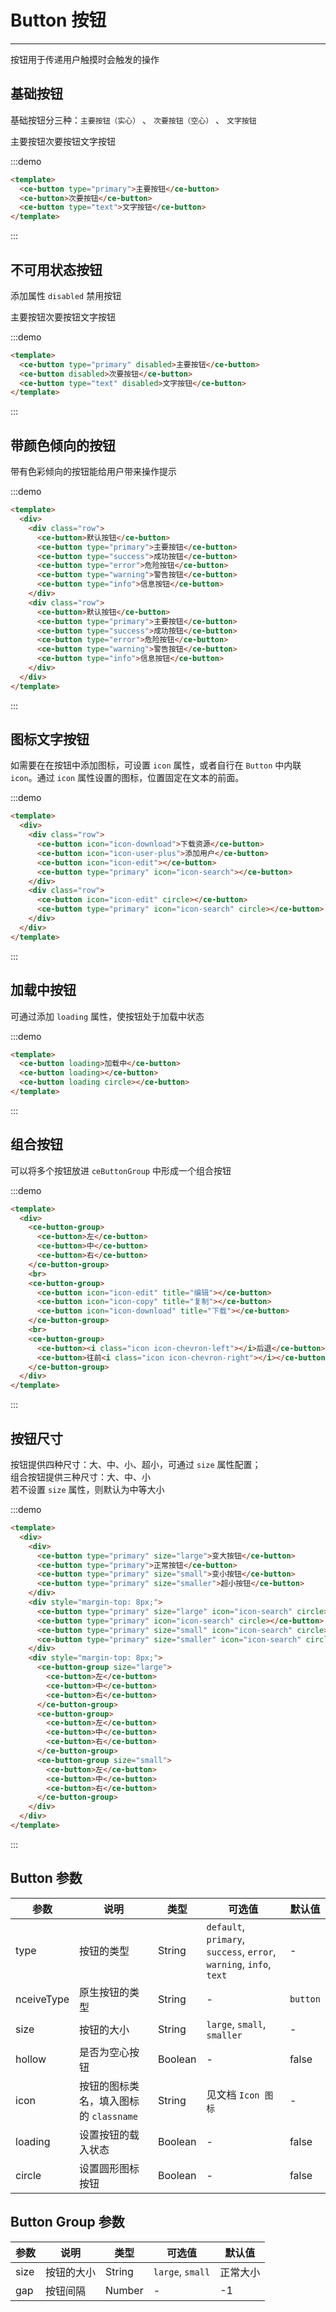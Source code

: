 # Button 按钮

----

按钮用于传递用户触摸时会触发的操作

## 基础按钮

基础按钮分三种：`主要按钮（实心）` 、 `次要按钮（空心）` 、 `文字按钮`

<div class="button-md">
  <ce-button-zh type="primary" size="medium" round>主要按钮</ce-button-zh>
  <ce-button-zh size="small">次要按钮</ce-button-zh>
  <ce-button-zh type="text" size="mini">文字按钮</ce-button-zh>
</div>

:::demo
```html
<template>
  <ce-button type="primary">主要按钮</ce-button>
  <ce-button>次要按钮</ce-button>
  <ce-button type="text">文字按钮</ce-button>
</template>
```
:::

## 不可用状态按钮

添加属性 `disabled` 禁用按钮

<div class="button-md">
  <ce-button-zh type="primary" size="medium" disabled>主要按钮</ce-button-zh>
  <ce-button-zh disabled size="small">次要按钮</ce-button-zh>
  <ce-button-zh type="text" size="mini" disabled>文字按钮</ce-button-zh>
</div>

:::demo
```html
<template>
  <ce-button type="primary" disabled>主要按钮</ce-button>
  <ce-button disabled>次要按钮</ce-button>
  <ce-button type="text" disabled>文字按钮</ce-button>
</template>
```
:::

## 带颜色倾向的按钮

带有色彩倾向的按钮能给用户带来操作提示

:::demo
```html
<template>
  <div>
    <div class="row">
      <ce-button>默认按钮</ce-button>
      <ce-button type="primary">主要按钮</ce-button>
      <ce-button type="success">成功按钮</ce-button>
      <ce-button type="error">危险按钮</ce-button>
      <ce-button type="warning">警告按钮</ce-button>
      <ce-button type="info">信息按钮</ce-button>
    </div>
    <div class="row">
      <ce-button>默认按钮</ce-button>
      <ce-button type="primary">主要按钮</ce-button>
      <ce-button type="success">成功按钮</ce-button>
      <ce-button type="error">危险按钮</ce-button>
      <ce-button type="warning">警告按钮</ce-button>
      <ce-button type="info">信息按钮</ce-button>
    </div>
  </div>
</template>
```
:::

## 图标文字按钮

如需要在在按钮中添加图标，可设置 `icon` 属性，或者自行在 `Button` 中内联 `icon`。通过 `icon` 属性设置的图标，位置固定在文本的前面。

:::demo
```html
<template>
  <div>
    <div class="row">
      <ce-button icon="icon-download">下载资源</ce-button>
      <ce-button icon="icon-user-plus">添加用户</ce-button>
      <ce-button icon="icon-edit"></ce-button>
      <ce-button type="primary" icon="icon-search"></ce-button>
    </div>
    <div class="row">
      <ce-button icon="icon-edit" circle></ce-button>
      <ce-button type="primary" icon="icon-search" circle></ce-button>
    </div>
  </div>
</template>
```
:::

## 加载中按钮

可通过添加 `loading` 属性，使按钮处于加载中状态

:::demo
```html
<template>
  <ce-button loading>加载中</ce-button>
  <ce-button loading></ce-button>
  <ce-button loading circle></ce-button>
</template>
```
:::

## 组合按钮

可以将多个按钮放进 `ceButtonGroup` 中形成一个组合按钮

:::demo
```html
<template>
  <div>
    <ce-button-group>
      <ce-button>左</ce-button>
      <ce-button>中</ce-button>
      <ce-button>右</ce-button>
    </ce-button-group>
    <br>
    <ce-button-group>
      <ce-button icon="icon-edit" title="编辑"></ce-button>
      <ce-button icon="icon-copy" title="复制"></ce-button>
      <ce-button icon="icon-download" title="下载"></ce-button>
    </ce-button-group>
    <br>
    <ce-button-group>
      <ce-button><i class="icon icon-chevron-left"></i>后退</ce-button>
      <ce-button>往前<i class="icon icon-chevron-right"></i></ce-button>
    </ce-button-group>
  </div>
</template>
```
:::

## 按钮尺寸

按钮提供四种尺寸：大、中、小、超小，可通过 `size` 属性配置；<br>
组合按钮提供三种尺寸：大、中、小<br>
若不设置 `size` 属性，则默认为中等大小

:::demo
```html
<template>
  <div>
    <div>
      <ce-button type="primary" size="large">变大按钮</ce-button>
      <ce-button type="primary">正常按钮</ce-button>
      <ce-button type="primary" size="small">变小按钮</ce-button>
      <ce-button type="primary" size="smaller">超小按钮</ce-button>
    </div>
    <div style="margin-top: 8px;">
      <ce-button type="primary" size="large" icon="icon-search" circle></ce-button>
      <ce-button type="primary" icon="icon-search" circle></ce-button>
      <ce-button type="primary" size="small" icon="icon-search" circle></ce-button>
      <ce-button type="primary" size="smaller" icon="icon-search" circle></ce-button>
    </div>
    <div style="margin-top: 8px;">
      <ce-button-group size="large">
        <ce-button>左</ce-button>
        <ce-button>中</ce-button>
        <ce-button>右</ce-button>
      </ce-button-group>
      <ce-button-group>
        <ce-button>左</ce-button>
        <ce-button>中</ce-button>
        <ce-button>右</ce-button>
      </ce-button-group>
      <ce-button-group size="small">
        <ce-button>左</ce-button>
        <ce-button>中</ce-button>
        <ce-button>右</ce-button>
      </ce-button-group>
    </div>
  </div>
</template>
```
:::

## Button 参数

| 参数      | 说明          | 类型      | 可选值                           | 默认值  |
|---------- |-------------- |---------- |--------------------------------  |-------- |
| type | 按钮的类型 | String | `default`, `primary`, `success`, `error`, `warning`, `info`, `text` | - |
| nceiveType | 原生按钮的类型 | String | - | `button` |
| size | 按钮的大小 | String | `large`, `small`, `smaller` | - |
| hollow | 是否为空心按钮 | Boolean | - | false |
| icon | 按钮的图标类名，填入图标的 `classname` | String | 见文档 `Icon 图标` | - |
| loading | 设置按钮的载入状态 | Boolean | - | false |
| circle | 设置圆形图标按钮 | Boolean | - | false |

## Button Group 参数

| 参数      | 说明          | 类型      | 可选值                           | 默认值  |
|---------- |-------------- |---------- |--------------------------------  |-------- |
| size | 按钮的大小 | String | `large`, `small` | 正常大小 |
| gap | 按钮间隔 | Number | - | -1 |

<style scoped>
  .button-md {
    display: flex;
  }
  .row {
    .ce-btn + .ce-btn {
      margin-left: 8px;
    }
    & + .row {
      margin-top: 8px;
    }
    .ce-btn-group .ce-btn {
      margin-left: 0;
    }
  }
  .ce-btn-group {
    margin-left: 8px;
    margin-top: 16px;
  }
</style>
